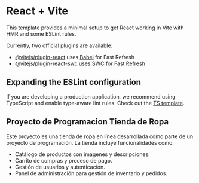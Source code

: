 # React + Vite

This template provides a minimal setup to get React working in Vite with HMR and some ESLint rules.

Currently, two official plugins are available:

- [@vitejs/plugin-react](https://github.com/vitejs/vite-plugin-react/blob/main/packages/plugin-react/README.md) uses [Babel](https://babeljs.io/) for Fast Refresh
- [@vitejs/plugin-react-swc](https://github.com/vitejs/vite-plugin-react-swc) uses [SWC](https://swc.rs/) for Fast Refresh

## Expanding the ESLint configuration

If you are developing a production application, we recommend using TypeScript and enable type-aware lint rules. Check out the [TS template](https://github.com/vitejs/vite/tree/main/packages/create-vite/template-ts).

## Proyecto de Programacion Tienda de Ropa

Este proyecto es una tienda de ropa en línea desarrollada como parte de un proyecto de programación. La tienda incluye funcionalidades como:

- Catálogo de productos con imágenes y descripciones.
- Carrito de compras y proceso de pago.
- Gestión de usuarios y autenticación.
- Panel de administración para gestión de inventario y pedidos.

